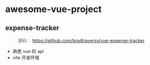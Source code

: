 # awesome-vue-project

## expense-tracker

> 源码： https://github.com/bradtraversy/vue-expense-tracker

-   熟悉 vue 的 api
-   vite 开发环境
